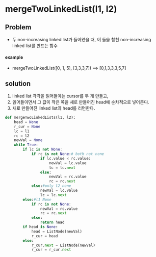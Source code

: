 # mergeTwoLinkedList(l1, l2)

## Problem

- 두 non-increasing linked list가 들어왔을 때, 이 둘을 합친 non-increasing linked list를 만드는 함수 

#### example

- mergeTwoLinkedList([0, 1, 5], [3,3,3,7]) ==> [0,1,3,3,3,5,7]

## solution 

1. linked list 각각을 읽어들이는 cursor를 두 개 만들고, 
2. 읽어들이면서 그 값이 작은 쪽을 새로 만들어진 head에 순차적으로 넣어준다.
3. 새로 만들어진 linked list의 head를 리턴한다. 

```python
def mergeTwoLinkedLists(l1, l2):
    head = None
    r_cur = None
    lc = l1
    rc = l2
    newVal = None
    while True:
        if lc is not None:
            if rc is not None:# both not none
                if lc.value < rc.value:
                    newVal = lc.value
                    lc = lc.next
                else:
                    newVal = rc.value
                    rc = rc.next
            else:#only l2 none
                newVal = lc.value
                lc = lc.next
        else:#l1 None
            if rc is not None:
                newVal = rc.value
                rc = rc.next
            else:
                return head
        if head is None:
            head = ListNode(newVal)
            r_cur = head
        else:
            r_cur.next = ListNode(newVal)
            r_cur = r_cur.next
```
